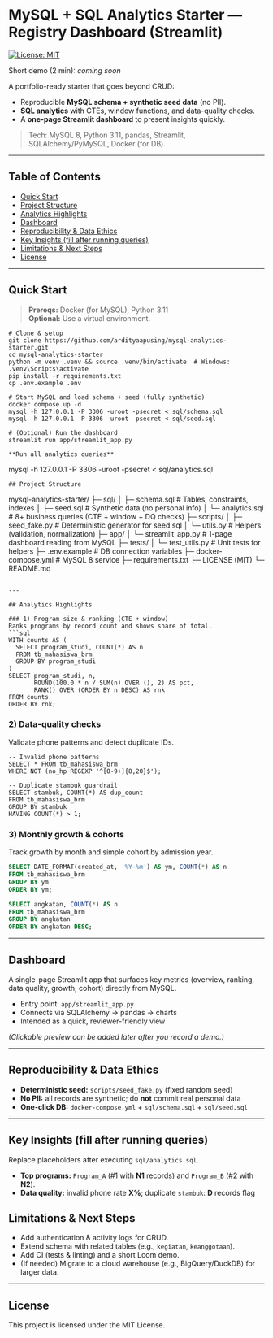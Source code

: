 # MySQL + SQL Analytics Starter — Registry Dashboard (Streamlit)

[![License: MIT](https://img.shields.io/badge/License-MIT-black.svg)](LICENSE)

Short demo (2 min): _coming soon_

A portfolio-ready starter that goes beyond CRUD:
- Reproducible **MySQL schema + synthetic seed data** (no PII).
- **SQL analytics** with CTEs, window functions, and data-quality checks.
- A **one-page Streamlit dashboard** to present insights quickly.

> Tech: MySQL 8, Python 3.11, pandas, Streamlit, SQLAlchemy/PyMySQL, Docker (for DB).

---

## Table of Contents
- [Quick Start](#quick-start)
- [Project Structure](#project-structure)
- [Analytics Highlights](#analytics-highlights)
- [Dashboard](#dashboard)
- [Reproducibility & Data Ethics](#reproducibility--data-ethics)
- [Key Insights (fill after running queries)](#key-insights-fill-after-running-queries)
- [Limitations & Next Steps](#limitations--next-steps)
- [License](#license)

---

## Quick Start

> **Prereqs:** Docker (for MySQL), Python 3.11  
> **Optional:** Use a virtual environment.

```
# Clone & setup
git clone https://github.com/ardityaapusing/mysql-analytics-starter.git
cd mysql-analytics-starter
python -m venv .venv && source .venv/bin/activate  # Windows: .venv\Scripts\activate
pip install -r requirements.txt
cp .env.example .env

# Start MySQL and load schema + seed (fully synthetic)
docker compose up -d
mysql -h 127.0.0.1 -P 3306 -uroot -psecret < sql/schema.sql
mysql -h 127.0.0.1 -P 3306 -uroot -psecret < sql/seed.sql

# (Optional) Run the dashboard
streamlit run app/streamlit_app.py

**Run all analytics queries**
```
mysql -h 127.0.0.1 -P 3306 -uroot -psecret < sql/analytics.sql
```
## Project Structure
```
mysql-analytics-starter/
  ├─ sql/
  │   ├─ schema.sql        # Tables, constraints, indexes
  │   ├─ seed.sql          # Synthetic data (no personal info)
  │   └─ analytics.sql     # 8+ business queries (CTE + window + DQ checks)
  ├─ scripts/
  │   ├─ seed_fake.py      # Deterministic generator for seed.sql
  │   └─ utils.py          # Helpers (validation, normalization)
  ├─ app/
  │   └─ streamlit_app.py  # 1-page dashboard reading from MySQL
  ├─ tests/
  │   └─ test_utils.py     # Unit tests for helpers
  ├─ .env.example          # DB connection variables
  ├─ docker-compose.yml    # MySQL 8 service
  ├─ requirements.txt
  ├─ LICENSE (MIT)
  └─ README.md
```

---

## Analytics Highlights

### 1) Program size & ranking (CTE + window)
Ranks programs by record count and shows share of total.
```sql
WITH counts AS (
  SELECT program_studi, COUNT(*) AS n
  FROM tb_mahasiswa_brm
  GROUP BY program_studi
)
SELECT program_studi, n,
       ROUND(100.0 * n / SUM(n) OVER (), 2) AS pct,
       RANK() OVER (ORDER BY n DESC) AS rnk
FROM counts
ORDER BY rnk;
```

### 2) Data-quality checks
Validate phone patterns and detect duplicate IDs.
```
-- Invalid phone patterns
SELECT * FROM tb_mahasiswa_brm
WHERE NOT (no_hp REGEXP '^[0-9+]{8,20}$');

-- Duplicate stambuk guardrail
SELECT stambuk, COUNT(*) AS dup_count
FROM tb_mahasiswa_brm
GROUP BY stambuk
HAVING COUNT(*) > 1;
```

### 3) Monthly growth & cohorts
Track growth by month and simple cohort by admission year.
```sql
SELECT DATE_FORMAT(created_at, '%Y-%m') AS ym, COUNT(*) AS n
FROM tb_mahasiswa_brm
GROUP BY ym
ORDER BY ym;

SELECT angkatan, COUNT(*) AS n
FROM tb_mahasiswa_brm
GROUP BY angkatan
ORDER BY angkatan DESC;
```

---

## Dashboard
A single-page Streamlit app that surfaces key metrics (overview, ranking, data quality, growth, cohort) directly from MySQL.

- Entry point: `app/streamlit_app.py`  
- Connects via SQLAlchemy → pandas → charts  
- Intended as a quick, reviewer-friendly view

_(Clickable preview can be added later after you record a demo.)_

---

## Reproducibility & Data Ethics
- **Deterministic seed:** `scripts/seed_fake.py` (fixed random seed)  
- **No PII:** all records are synthetic; do **not** commit real personal data  
- **One-click DB:** `docker-compose.yml` + `sql/schema.sql` + `sql/seed.sql`

---

## Key Insights (fill after running queries)
Replace placeholders after executing `sql/analytics.sql`.

- **Top programs:** `Program_A` (#1 with **N1** records) and `Program_B` (#2 with **N2**).  
- **Data quality:** invalid phone rate **X%**; duplicate `stambuk`: **D** records flag

## Limitations & Next Steps
- Add authentication & activity logs for CRUD.  
- Extend schema with related tables (e.g., `kegiatan`, `keanggotaan`).  
- Add CI (tests & linting) and a short Loom demo.  
- (If needed) Migrate to a cloud warehouse (e.g., BigQuery/DuckDB) for larger data.

---

## License
This project is licensed under the MIT License.
